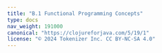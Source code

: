 ```yaml
---
title: "B.1 Functional Programming Concepts"
type: docs
nav_weight: 191000
canonical: "https://clojureforjava.com/5/19/1"
license: "© 2024 Tokenizer Inc. CC BY-NC-SA 4.0"
---
```

